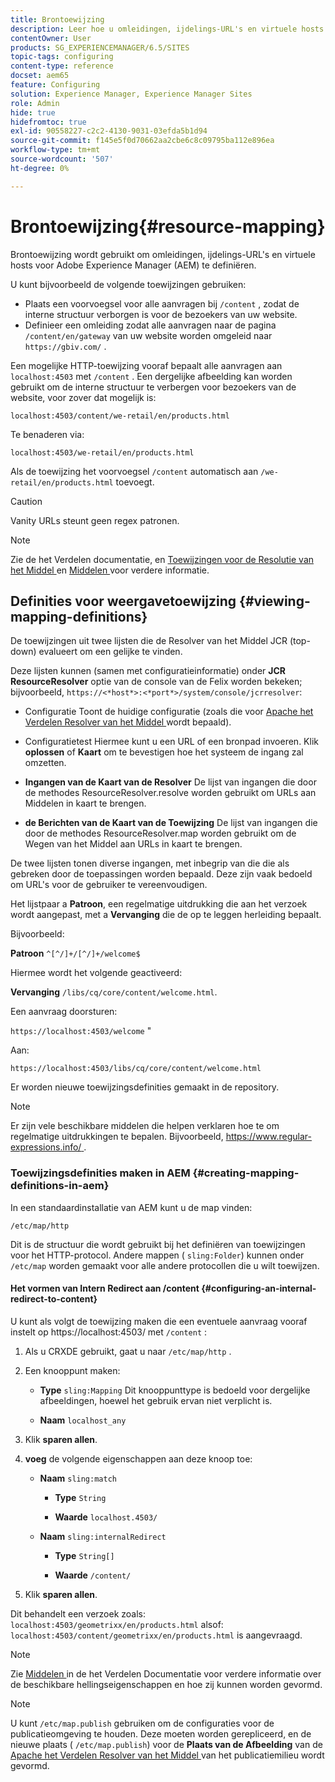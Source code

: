 ```yaml
---
title: Brontoewijzing
description: Leer hoe u omleidingen, ijdelings-URL's en virtuele hosts voor Adobe Experience Manager definieert aan de hand van resourceretoewijzing.
contentOwner: User
products: SG_EXPERIENCEMANAGER/6.5/SITES
topic-tags: configuring
content-type: reference
docset: aem65
feature: Configuring
solution: Experience Manager, Experience Manager Sites
role: Admin
hide: true
hidefromtoc: true
exl-id: 90558227-c2c2-4130-9031-03efda5b1d94
source-git-commit: f145e5f0d70662aa2cbe6c8c09795ba112e896ea
workflow-type: tm+mt
source-wordcount: '507'
ht-degree: 0%

---
```


# Brontoewijzing{#resource-mapping}

Brontoewijzing wordt gebruikt om omleidingen, ijdelings-URL&#39;s en virtuele hosts voor Adobe Experience Manager (AEM) te definiëren.

U kunt bijvoorbeeld de volgende toewijzingen gebruiken:

* Plaats een voorvoegsel voor alle aanvragen bij `/content` , zodat de interne structuur verborgen is voor de bezoekers van uw website.
* Definieer een omleiding zodat alle aanvragen naar de pagina `/content/en/gateway` van uw website worden omgeleid naar `https://gbiv.com/` .

Een mogelijke HTTP-toewijzing vooraf bepaalt alle aanvragen aan `localhost:4503` met `/content` . Een dergelijke afbeelding kan worden gebruikt om de interne structuur te verbergen voor bezoekers van de website, voor zover dat mogelijk is:

`localhost:4503/content/we-retail/en/products.html`

Te benaderen via:

`localhost:4503/we-retail/en/products.html`

Als de toewijzing het voorvoegsel `/content` automatisch aan `/we-retail/en/products.html` toevoegt.

>[!CAUTION]
>
>Vanity URLs steunt geen regex patronen.

>[!NOTE]
>
>Zie de het Verdelen documentatie, en [ Toewijzingen voor de Resolutie van het Middel ](https://sling.apache.org/documentation/the-sling-engine/mappings-for-resource-resolution.html) en [ Middelen ](https://sling.apache.org/documentation/the-sling-engine/resources.html) voor verdere informatie.

## Definities voor weergavetoewijzing {#viewing-mapping-definitions}

De toewijzingen uit twee lijsten die de Resolver van het Middel JCR (top-down) evalueert om een gelijke te vinden.

Deze lijsten kunnen (samen met configuratieinformatie) onder **JCR ResourceResolver** optie van de console van de Felix worden bekeken; bijvoorbeeld, `https://<*host*>:<*port*>/system/console/jcrresolver`:

* Configuratie
Toont de huidige configuratie (zoals die voor [ Apache het Verdelen Resolver van het Middel ](/help/sites-deploying/osgi-configuration-settings.md#apacheslingresourceresolver) wordt bepaald).

* Configuratietest
Hiermee kunt u een URL of een bronpad invoeren. Klik **oplossen** of **Kaart** om te bevestigen hoe het systeem de ingang zal omzetten.

* **Ingangen van de Kaart van de Resolver**
De lijst van ingangen die door de methodes ResourceResolver.resolve worden gebruikt om URLs aan Middelen in kaart te brengen.

* **de Berichten van de Kaart van de Toewijzing**
De lijst van ingangen die door de methodes ResourceResolver.map worden gebruikt om de Wegen van het Middel aan URLs in kaart te brengen.

De twee lijsten tonen diverse ingangen, met inbegrip van die die als gebreken door de toepassingen worden bepaald. Deze zijn vaak bedoeld om URL&#39;s voor de gebruiker te vereenvoudigen.

Het lijstpaar a **Patroon**, een regelmatige uitdrukking die aan het verzoek wordt aangepast, met a **Vervanging** die de op te leggen herleiding bepaalt.

Bijvoorbeeld:

**Patroon** `^[^/]+/[^/]+/welcome$`

Hiermee wordt het volgende geactiveerd:

**Vervanging** `/libs/cq/core/content/welcome.html`.

Een aanvraag doorsturen:

`https://localhost:4503/welcome` &quot;

Aan:

`https://localhost:4503/libs/cq/core/content/welcome.html`

Er worden nieuwe toewijzingsdefinities gemaakt in de repository.

>[!NOTE]
>
>Er zijn vele beschikbare middelen die helpen verklaren hoe te om regelmatige uitdrukkingen te bepalen. Bijvoorbeeld, [ https://www.regular-expressions.info/ ](https://www.regular-expressions.info/).

### Toewijzingsdefinities maken in AEM {#creating-mapping-definitions-in-aem}

In een standaardinstallatie van AEM kunt u de map vinden:

`/etc/map/http`

Dit is de structuur die wordt gebruikt bij het definiëren van toewijzingen voor het HTTP-protocol. Andere mappen ( `sling:Folder`) kunnen onder `/etc/map` worden gemaakt voor alle andere protocollen die u wilt toewijzen.

#### Het vormen van Intern Redirect aan /content {#configuring-an-internal-redirect-to-content}

U kunt als volgt de toewijzing maken die een eventuele aanvraag vooraf instelt op https://localhost:4503/ met `/content` :

1. Als u CRXDE gebruikt, gaat u naar `/etc/map/http` .

1. Een knooppunt maken:

   * **Type** `sling:Mapping`
Dit knooppunttype is bedoeld voor dergelijke afbeeldingen, hoewel het gebruik ervan niet verplicht is.

   * **Naam** `localhost_any`

1. Klik **sparen allen**.
1. **voeg** de volgende eigenschappen aan deze knoop toe:

   * **Naam** `sling:match`

      * **Type** `String`

      * **Waarde** `localhost.4503/`

   * **Naam** `sling:internalRedirect`

      * **Type** `String[]`

      * **Waarde** `/content/`

1. Klik **sparen allen**.

Dit behandelt een verzoek zoals:
`localhost:4503/geometrixx/en/products.html`
alsof:
`localhost:4503/content/geometrixx/en/products.html`
is aangevraagd.

>[!NOTE]
>
>Zie [ Middelen ](https://sling.apache.org/documentation/the-sling-engine/resources.html) in de het Verdelen Documentatie voor verdere informatie over de beschikbare hellingseigenschappen en hoe zij kunnen worden gevormd.

>[!NOTE]
>
>U kunt `/etc/map.publish` gebruiken om de configuraties voor de publicatieomgeving te houden. Deze moeten worden gerepliceerd, en de nieuwe plaats ( `/etc/map.publish`) voor de **Plaats van de Afbeelding** van de [ Apache het Verdelen Resolver van het Middel ](/help/sites-deploying/osgi-configuration-settings.md#apacheslingresourceresolver) van het publicatiemilieu wordt gevormd.
